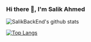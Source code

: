 ### Hi there 👋, I'm Salik Ahmed

<!--
**SalikBackEnd/SalikBackEnd** is a ✨ _special_ ✨ repository because its `README.md` (this file) appears on your GitHub profile.

Here are some ideas to get you started:

- 🔭 I’m currently working on ...
- 🌱 I’m currently learning ...
- 👯 I’m looking to collaborate on ...
- 🤔 I’m looking for help with ...
- 💬 Ask me about ...
- 📫 How to reach me: ...
- 😄 Pronouns: ...
- ⚡ Fun fact: ...
-->
![SalikBackEnd's github stats](https://github-readme-stats.vercel.app/api?username=SalikBackEnd&theme=react&show_icons=true)

[![Top Langs](https://github-readme-stats.vercel.app/api/top-langs/?username=SalikBackEnd&layout=compact&theme=react)](https://github.com/anuraghazra/github-readme-stats)
